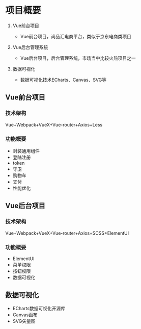 # 项目概要

1. Vue前台项目
   - Vue前台项目，尚品汇电商平台，类似于京东电商类项目

2. Vue后台管理系统
   - Vue后台项目，后台管理系统，市场当中比较火热项目之一
3. 数据可视化
   - 数据可视化技术ECharts、Canvas、SVG等



## Vue前台项目

### 技术架构

Vue+Webpack+VueX+Vue-router+Axios+Less

### 功能概要

- 封装通用组件
- 登陆注册
- token
- 守卫
- 购物车
- 支付
- 性能优化

## Vue后台项目

### 技术架构

Vue+Webpack+VueX+Vue-router+Axios+SCSS+ElementUI

### 功能概要

- ElementUI
- 菜单权限
- 按钮权限
- 数据可视化

## 数据可视化

- ECharts数据可视化开源库
- Canvas画布
- SVG矢量图